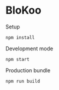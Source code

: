 # BloKoo

Setup
```
npm install
```

Development mode
```
npm start
```

Production bundle
```
npm run build
```
